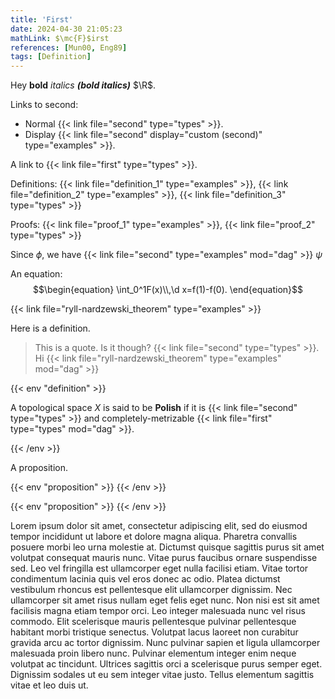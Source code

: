 ```yaml
---
title: 'First'
date: 2024-04-30 21:05:23
mathLink: $\mc{F}$irst
references: [Mun00, Eng89]
tags: [Definition]
---
```


Hey **bold** *italics* ***(bold italics)*** $\R$.

Links to second:
- Normal {{< link file="second" type="types" >}}.
- Display {{< link file="second" display="custom (second)" type="examples" >}}.

A link to {{< link file="first" type="types" >}}.

Definitions: {{< link file="definition_1" type="examples" >}}, {{< link file="definition_2" type="examples" >}}, {{< link file="definition_3" type="types" >}}

Proofs: {{< link file="proof_1" type="examples" >}}, {{< link file="proof_2" type="types" >}}

Since $\phi$, we have {{< link file="second" type="examples" mod="dag" >}} $\psi$

An equation:
$$\begin{equation}
    \int_0^1F(x)\\,\d x=f(1)-f(0).
\end{equation}$$

{{< link file="ryll-nardzewski_theorem" type="examples" >}}

Here is a definition.

> This is a quote. Is it though? {{< link file="second" type="types" >}}. Hi {{< link file="ryll-nardzewski_theorem" type="examples" mod="dag" >}}

{{< env "definition" >}}

A topological space $X$ is said to be **Polish** if it is {{< link file="second" type="types" >}} and completely-metrizable {{< link file="first" type="types" mod="dag" >}}.

{{< /env >}}

A proposition.

{{< env "proposition" >}}
{{< /env >}}

{{< env "proposition" >}}
{{< /env >}}

Lorem ipsum dolor sit amet, consectetur adipiscing elit, sed do eiusmod tempor incididunt ut labore et dolore magna aliqua. Pharetra convallis posuere morbi leo urna molestie at. Dictumst quisque sagittis purus sit amet volutpat consequat mauris nunc. Vitae purus faucibus ornare suspendisse sed. Leo vel fringilla est ullamcorper eget nulla facilisi etiam. Vitae tortor condimentum lacinia quis vel eros donec ac odio. Platea dictumst vestibulum rhoncus est pellentesque elit ullamcorper dignissim. Nec ullamcorper sit amet risus nullam eget felis eget nunc. Non nisi est sit amet facilisis magna etiam tempor orci. Leo integer malesuada nunc vel risus commodo. Elit scelerisque mauris pellentesque pulvinar pellentesque habitant morbi tristique senectus. Volutpat lacus laoreet non curabitur gravida arcu ac tortor dignissim. Nunc pulvinar sapien et ligula ullamcorper malesuada proin libero nunc. Pulvinar elementum integer enim neque volutpat ac tincidunt. Ultrices sagittis orci a scelerisque purus semper eget. Dignissim sodales ut eu sem integer vitae justo. Tellus elementum sagittis vitae et leo duis ut.
